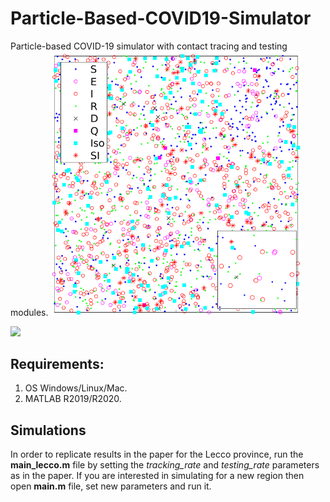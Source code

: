 # Particle-Based-COVID19-Simulator
Particle-based COVID-19 simulator with contact tracing and testing modules.
<img src="https://raw.githubusercontent.com/IS2AI/Particle-Based-COVID19-Simulator/main/particles_on_map.png" width="400">

<img src="https://raw.githubusercontent.com/IS2AI/Particle-Based-COVID19-Simulator/main/particles_based_epidemic_simulation.gif">

## Requirements:
1. OS Windows/Linux/Mac.
2. MATLAB R2019/R2020.

## Simulations
In order to replicate results in the paper for the Lecco province, run the **main_lecco.m** file
by setting the *tracking_rate* and *testing_rate* parameters as in the paper.
If you are interested in simulating for a new region then open **main.m** file, set new parameters
and run it. 


